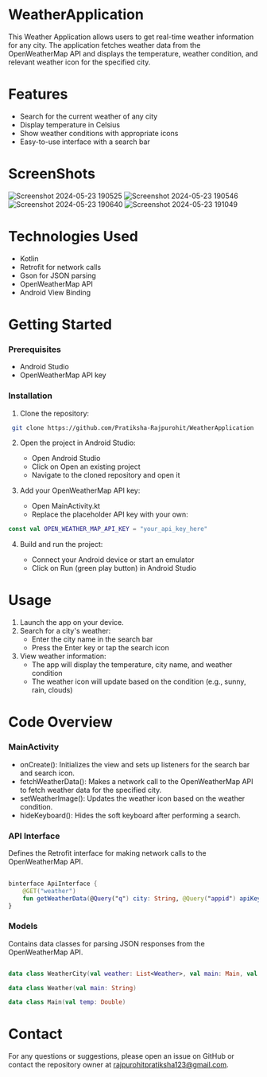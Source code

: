 # WeatherApplication
This Weather Application allows users to get real-time weather information for any city. The application fetches weather data from the OpenWeatherMap API and displays the temperature, weather condition, and relevant weather icon for the specified city.
# Features
* Search for the current weather of any city
* Display temperature in Celsius
* Show weather conditions with appropriate icons
* Easy-to-use interface with a search bar

# ScreenShots
![Screenshot 2024-05-23 190525](https://github.com/Pratiksha-Rajpurohit/WeatherApplication/assets/132194955/18a0e8d9-0d3d-4f9f-b776-f67baea34823)
![Screenshot 2024-05-23 190546](https://github.com/Pratiksha-Rajpurohit/WeatherApplication/assets/132194955/7951d339-c29e-42c4-9b79-f9fa8433bcc3)
![Screenshot 2024-05-23 190640](https://github.com/Pratiksha-Rajpurohit/WeatherApplication/assets/132194955/17fabff5-5579-4cbd-9f6e-ae035b1c9f47)
![Screenshot 2024-05-23 191049](https://github.com/Pratiksha-Rajpurohit/WeatherApplication/assets/132194955/bf0c27f0-55b2-4200-b735-f99de5018b16)


  
# Technologies Used
* Kotlin
* Retrofit for network calls
* Gson for JSON parsing
* OpenWeatherMap API
* Android View Binding
# Getting Started
### Prerequisites
* Android Studio
* OpenWeatherMap API key
### Installation
1. Clone the repository:
 ``` bash
  git clone https://github.com/Pratiksha-Rajpurohit/WeatherApplication
   ```
  
  
2. Open the project in Android Studio:

    - Open Android Studio
    - Click on Open an existing project
    - Navigate to the cloned repository and open it
  
3. Add your OpenWeatherMap API key:
    - Open MainActivity.kt
    - Replace the placeholder API key with your own:

``` kotlin
const val OPEN_WEATHER_MAP_API_KEY = "your_api_key_here" 
```
4. Build and run the project:

    - Connect your Android device or start an emulator
    - Click on Run (green play button) in Android Studio
      
# Usage
1. Launch the app on your device.
2. Search for a city's weather:
    - Enter the city name in the search bar
    -  Press the Enter key or tap the search icon
4. View weather information:
     - The app will display the temperature, city name, and weather condition
     - The weather icon will update based on the condition (e.g., sunny, rain, clouds)
# Code Overview
### MainActivity
* onCreate(): Initializes the view and sets up listeners for the search bar and search icon.
* fetchWeatherData(): Makes a network call to the OpenWeatherMap API to fetch weather data for the specified city.
* setWeatherImage(): Updates the weather icon based on the weather condition.
* hideKeyboard(): Hides the soft keyboard after performing a search.
### API Interface
Defines the Retrofit interface for making network calls to the OpenWeatherMap API.

``` kotlin 
 
binterface ApiInterface {
    @GET("weather")
    fun getWeatherData(@Query("q") city: String, @Query("appid") apiKey: String): Call<WeatherCity>
}
```

### Models
Contains data classes for parsing JSON responses from the OpenWeatherMap API.

``` kotlin

data class WeatherCity(val weather: List<Weather>, val main: Main, val name: String) 

data class Weather(val main: String)

data class Main(val temp: Double) 
```


# Contact
For any questions or suggestions, please open an issue on GitHub or contact the repository owner at rajpurohitpratiksha123@gmail.com.
